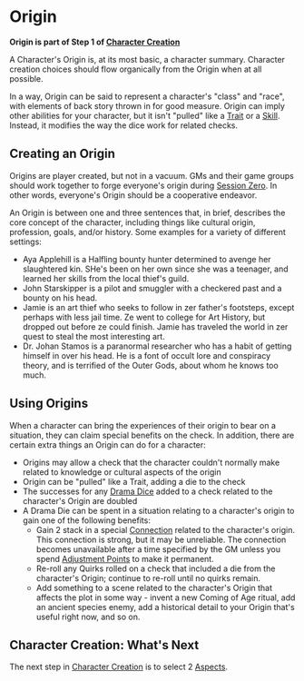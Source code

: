 # Origin

**Origin is part of Step 1 of [Character Creation](CCSummary.md)**

A Character's Origin is, at its most basic, a character summary. Character creation choices should flow organically from the Origin when at all possible.

In a way, Origin can be said to represent a character's "class" and "race", with elements of back story thrown in for good measure. Origin can imply other abilities for your character, but it isn't "pulled" like a [Trait](Traits.md) or a [Skill](Skills.md). Instead, it modifies the way the dice work for related checks.

## Creating an Origin

Origins are player created, but not in a vacuum. GMs and their game groups should work together to forge everyone's origin during [Session Zero](SessionZero.md). In other words, everyone's Origin should be a cooperative endeavor.

An Origin is between one and three sentences that, in brief, describes the core concept of the character, including things like cultural origin, profession, goals, and/or history. Some examples for a variety of different settings:

- Aya Applehill is a Halfling bounty hunter determined to avenge her slaughtered kin. SHe's been on her own since she was a teenager, and learned her skills from the local thief's guild.
- John Starskipper is a pilot and smuggler with a checkered past and a bounty on his head.
- Jamie is an art thief who seeks to follow in zer father's footsteps, except perhaps with less jail time. Ze went to college for Art History, but dropped out before ze could finish. Jamie has traveled the world in zer quest to steal the most interesting art.
- Dr. Johan Stamos is a paranormal researcher who has a habit of getting himself in over his head. He is a font of occult lore and conspiracy theory, and is terrified of the Outer Gods, about whom he knows too much.

## Using Origins

When a character can bring the experiences of their origin to bear on a situation, they can claim special benefits on the check. In addition, there are certain extra things an Origin can do for a character:

- Origins may allow a check that the character couldn't normally make related to knowledge or cultural aspects of the origin
- Origin can be "pulled" like a Trait, adding a die to the check
- The successes for any [Drama Dice](DramaDice.md) added to a check related to the character's Origin are doubled
- A Drama Die can be spent in a situation relating to a character's origin to gain one of the following benefits:
  - Gain 2 stack in a special [Connection](Connections.md) related to the character's origin. This connection is strong, but it may be unreliable. The connection becomes unavailable after a time specified by the GM unless you spend [Adjustment Points](AdjustmentPoints.md) to make it permanent.
  - Re-roll any Quirks rolled on a check that included a die from the character's Origin; continue to re-roll until no quirks remain.
  - Add something to a scene related to the character's Origin that affects the plot in some way - invent a new Coming of Age ritual, add an ancient species enemy, add a historical detail to your Origin that's useful right now, and so on.

## Character Creation: What's Next

The next step in [Character Creation](CCSummary.md) is to select 2 [Aspects](Aspects.md).
